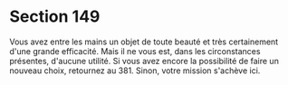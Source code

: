 # Section 149

Vous avez  entre les mains un objet de toute beauté et très
certainement d'une grande efficacité. Mais il ne vous est, dans les
circonstances présentes, d'aucune utilité. Si vous avez encore la
possibilité de faire un nouveau choix, retournez au 381. Sinon,
votre mission s'achève ici.